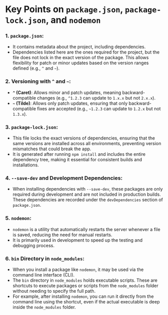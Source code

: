 # Key Points on `package.json`, `package-lock.json`, and `nodemon`

### 1. **`package.json`**:

- It contains metadata about the project, including dependencies.
- Dependencies listed here are the ones required for the project, but the file does not lock in the exact version of the package. This allows flexibility for patch or minor updates based on the version ranges defined (e.g., `^` and `~`).

### 2. **Versioning with `^` and `~`**:

- **`^` (Caret)**: Allows minor and patch updates, meaning backward-compatible changes (e.g., `^1.2.3` can update to `1.x.x` but not `2.x.x`).
- **`~` (Tilde)**: Allows only patch updates, ensuring that only backward-compatible fixes are accepted (e.g., `~1.2.3` can update to `1.2.x` but not `1.3.x`).

### 3. **`package-lock.json`**:

- This file locks the exact versions of dependencies, ensuring that the same versions are installed across all environments, preventing version mismatches that could break the app.
- It is generated after running `npm install` and includes the entire dependency tree, making it essential for consistent builds and installations.

### 4. **`--save-dev` and Development Dependencies**:

- When installing dependencies with `--save-dev`, these packages are only required during development and are not included in production builds. These dependencies are recorded under the `devDependencies` section of `package.json`.

### 5. **`nodemon`**:

- `nodemon` is a utility that automatically restarts the server whenever a file is saved, reducing the need for manual restarts.
- It is primarily used in development to speed up the testing and debugging process.

### 6. **`bin` Directory in `node_modules`**:

- When you install a package like `nodemon`, it may be used via the command line interface (CLI).
- The `bin` directory in `node_modules` holds executable scripts. These are shortcuts to execute packages or scripts from the `node_modules` folder without needing to specify the full path.
- For example, after installing `nodemon`, you can run it directly from the command line using the shortcut, even if the actual executable is deep inside the `node_modules` folder.
